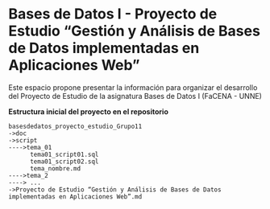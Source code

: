 # Bases de Datos I - Proyecto de Estudio “Gestión y Análisis de Bases de Datos implementadas en Aplicaciones Web”
Este espacio propone presentar la información para organizar el desarrollo del Proyecto de Estudio de la asignatura Bases de Datos I (FaCENA - UNNE)


**Estructura inicial del proyecto en el repositorio**

	basesdedatos_proyecto_estudio_Grupo11
    ->doc
    ->script
	---->tema_01 
		  tema01_script01.sql
		  tema01_script02.sql
		  tema_nombre.md 
	---->tema_2
	----> ...
    ->Proyecto de Estudio “Gestión y Análisis de Bases de Datos implementadas en Aplicaciones Web”.md 
